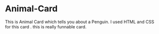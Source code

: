 # Animal-Card
This is Animal Card which tells you about a Penguin. 
I used HTML and CSS for this card .
this is really funnable card. 
